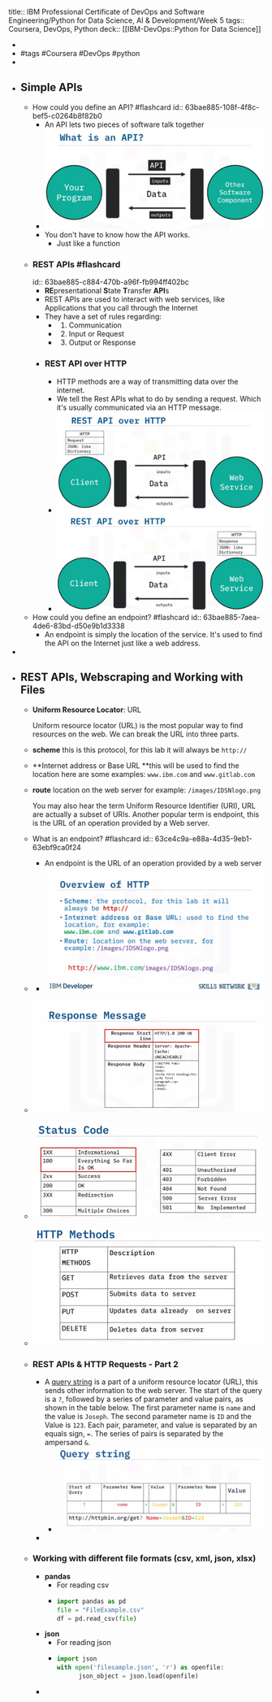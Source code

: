 title:: IBM Professional Certificate of DevOps and Software Engineering/Python for Data Science, AI & Development/Week 5
tags:: Coursera, DevOps, Python
deck:: [[IBM-DevOps::Python for Data Science]]

-
- #tags #Coursera #DevOps #python
-
- ## Simple APIs
	- How could you define an API? #flashcard
	  id:: 63bae885-108f-4f8c-bef5-c0264b8f82b0
		- An API lets two pieces of software talk together
		- ![image.png](../assets/image_1672835662168_0.png)
		- You don't have to know how the API works.
			- Just like a function
	- ### REST APIs #flashcard
	  id:: 63bae885-c884-470b-a96f-fb994ff402bc
		- **RE**presentational **S**tate **T**ransfer **API**s
		- REST APIs are used to interact with web services, like Applications that you call through the Internet
		- They have a set of rules regarding:
			- 1. Communication
			- 2. Input or Request
			- 3. Output or Response
		- ### REST API over HTTP
			- HTTP methods are a way of transmitting data over the internet.
			- We tell the Rest APIs what to do by sending a request. Which it's usually communicated via an HTTP message.
			- ![image.png](../assets/image_1672836158821_0.png)
			- ![image.png](../assets/image_1672836223016_0.png)
	- How could you define an endpoint? #flashcard
	  id:: 63bae885-7aea-4de6-83bd-d50e9b1d3338
		- An endpoint is simply the location of the service. It's used to find the API on the Internet just like a web address.
-
- ## REST APIs, Webscraping and Working with Files
	- **Uniform Resource Locator**: URL [](https://jupyterlab-0-labs-prod-jupyterlab-us-east-0.labs.cognitiveclass.ai/user/wenceslaosan/lab/workspaces/auto-S/tree/labs/PY0101EN-5.3_Requests_HTTP.ipynb#Uniform-Resource-Locator:-URL)
	  
	  Uniform resource locator (URL) is the most popular way to find resources on the web. We can break the URL into three parts.
	- **scheme** this is this protocol, for this lab it will always be `http://`
	- **Internet address or Base URL **this will be used to find the location here are some examples: `www.ibm.com` and ` www.gitlab.com `
	- **route** location on the web server for example: `/images/IDSNlogo.png`
	  
	  You may also hear the term Uniform Resource Identifier (URI), URL are actually a subset of URIs. Another popular term is endpoint, this is the URL of an operation provided by a Web server.
	- What is an endpoint? #flashcard
	  id:: 63ce4c9a-e88a-4d35-9eb1-63ebf9ca0f24
		- An endpoint is the URL of an operation provided by a web server
	-
		- ![image.png](../assets/image_1674463502749_0.png)
	- ![image.png](../assets/image_1674463663087_0.png)
	- ![image.png](../assets/image_1674463690721_0.png)
	- ![image.png](../assets/image_1674463717030_0.png)
	- ### REST APIs & HTTP Requests - Part 2
		- A [query string](https://en.wikipedia.org/wiki/Query_string?utm_medium=Exinfluencer&utm_source=Exinfluencer&utm_content=000026UJ&utm_term=10006555&utm_id=NA-SkillsNetwork-Channel-SkillsNetworkCoursesIBMDeveloperSkillsNetworkPY0101ENSkillsNetwork1005-2022-01-01) is a part of a uniform resource locator (URL), this sends other information to the web server. The start of the query is a `?`, followed by a series of parameter and value pairs, as shown in the table below. The first parameter name is `name` and the value is `Joseph`. The second parameter name is `ID` and the Value is `123`. Each pair, parameter, and value is separated by an equals sign, `=`. The series of pairs is separated by the ampersand `&`.
			- ![image.png](../assets/image_1674463952838_0.png)
		-
	- ### Working with different file formats (csv, xml, json, xlsx)
		- **pandas**
			- For reading csv
			- ``` python
			  import pandas as pd
			  file = "FileExample.csv"
			  df = pd.read_csv(file)
			  ```
		- **json**
			- For reading json
			- ``` python
			  import json
			  with open('filesample.json', 'r') as openfile:
			    	json_object = json.load(openfile)
			  ```
		-